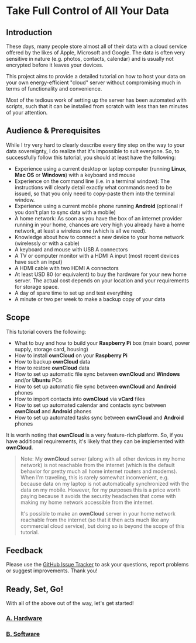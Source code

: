 # Take Full Control of All Your Data

## Introduction
These days, many people store almost all of their data with a cloud service offered by the likes of Apple, Microsoft and
Google. The data is often very sensitive in nature (e.g. photos, contacts, calendar) and is usually not encrypted before
it leaves your devices.

This project aims to provide a detailed tutorial on how to host your data on your own energy-efficient "cloud"
server without compromising much in terms of functionality and convenience.

Most of the tedious work of setting up the server has been automated with scripts, such that it can be installed from
scratch with less than ten minutes of your attention.

## Audience & Prerequisites
While I try very hard to clearly describe every tiny step on the way to your data sovereignty, I do realize that it's
impossible to suit everyone. So, to successfully follow this tutorial, you should at least have the following:
- Experience using a current desktop or laptop computer (running **Linux**, **Mac OS** or **Windows**) with a keyboard
  and mouse
- Experience on the command line (i.e. in a terminal window): The instructions will clearly detail exactly what commands
  need to be issued, so that you only need to copy-paste them into the terminal window.
- Experience using a current mobile phone running **Android** (optional if you don't plan to sync data with a mobile)
- A home network: As soon as you have the box of an internet provider running in your home, chances are very high you
  already have a home network, at least a wireless one (which is all we need).
- Knowledge about how to connect a new device to your home network (wirelessly or with a cable)
- A keyboard and mouse with USB A connectors
- A TV or computer monitor with a HDMI A input (most recent devices have such an input)
- A HDMI cable with two HDMI A connectors
- At least USD 80 (or equivalent) to buy the hardware for your new home server. The actual cost depends on your location
  and your requirements for storage space.
- A day of spare time to set up and test everything
- A minute or two per week to make a backup copy of your data 

## Scope
This tutorial covers the following:
- What to buy and how to build your **Raspberry Pi** box (main board, power supply, storage card, housing)
- How to install **ownCloud** on your **Raspberry Pi**
- How to backup **ownCloud** data
- How to restore **ownCloud** data
- How to set up automatic file sync between **ownCloud** and **Windows** and/or **Ubuntu** PCs
- How to set up automatic file sync between **ownCloud** and **Android** phones
- How to import contacts into **ownCloud** via **vCard** files
- How to set up automated calendar and contacts sync between **ownCloud** and **Android** phones
- How to set up automated tasks sync between **ownCloud** and **Android** phones

It is worth noting that **ownCloud** is a very feature-rich platform. So, if you have additional requirements, it's
likely that they can be implemented with **ownCloud**.

> Note: My **ownCloud** server (along with all other devices in my home network) is not reachable from the internet
> (which is the default behavior for pretty much all home internet routers and modems). When I'm traveling, this is
> rarely somewhat inconvenient, e.g. because data on my laptop is not automatically synchronized with the data on my
> mobile. However, for my purposes this is a price worth paying because it avoids the security headaches that come
> with making my home network accessible from the internet.
>
> It's possible to make an **ownCloud** server in your home network reachable from the internet (so that it then acts
> much like any commercial cloud service), but doing so is beyond the scope of this tutorial.

## Feedback
Please use the [GitHub Issue Tracker](https://github.com/andreashuber69/owncloud/issues) to ask your questions, report
problems or suggest improvements. Thank you!

## Ready, Set, Go!
With all of the above out of the way, let's get started!

### [A. Hardware](doc/hardware.md)

### [B. Software](doc/install-owncloud.md)
